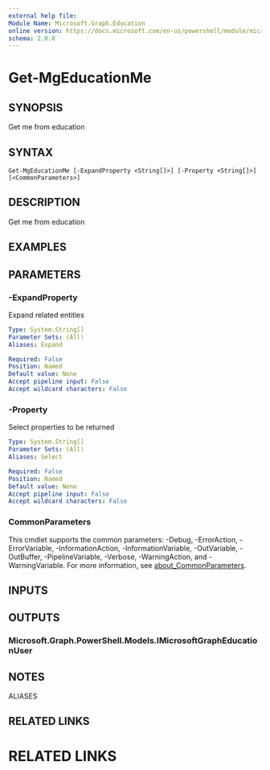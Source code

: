 ```yaml
---
external help file:
Module Name: Microsoft.Graph.Education
online version: https://docs.microsoft.com/en-us/powershell/module/microsoft.graph.education/get-mgeducationme
schema: 2.0.0
---
```


# Get-MgEducationMe

## SYNOPSIS
Get me from education

## SYNTAX

```
Get-MgEducationMe [-ExpandProperty <String[]>] [-Property <String[]>] [<CommonParameters>]
```

## DESCRIPTION
Get me from education

## EXAMPLES

## PARAMETERS

### -ExpandProperty
Expand related entities

```yaml
Type: System.String[]
Parameter Sets: (All)
Aliases: Expand

Required: False
Position: Named
Default value: None
Accept pipeline input: False
Accept wildcard characters: False
```

### -Property
Select properties to be returned

```yaml
Type: System.String[]
Parameter Sets: (All)
Aliases: Select

Required: False
Position: Named
Default value: None
Accept pipeline input: False
Accept wildcard characters: False
```

### CommonParameters
This cmdlet supports the common parameters: -Debug, -ErrorAction, -ErrorVariable, -InformationAction, -InformationVariable, -OutVariable, -OutBuffer, -PipelineVariable, -Verbose, -WarningAction, and -WarningVariable. For more information, see [about_CommonParameters](http://go.microsoft.com/fwlink/?LinkID=113216).

## INPUTS

## OUTPUTS

### Microsoft.Graph.PowerShell.Models.IMicrosoftGraphEducationUser

## NOTES

ALIASES

## RELATED LINKS

# RELATED LINKS
